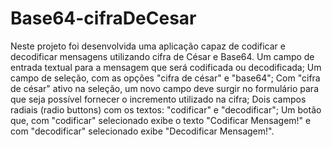 # Base64-cifraDeCesar
Neste projeto foi desenvolvida uma aplicação capaz de 
codificar e decodificar mensagens utilizando cifra de César e Base64.
Um campo de entrada textual para a mensagem que será codificada ou decodificada;
Um campo de seleção, com as opções "cifra de césar" e "base64";
Com "cifra de césar" ativo na seleção, um novo campo deve surgir no formulário 
para que seja possível fornecer o incremento utilizado na cifra;
Dois campos radiais (radio buttons) com os textos: "codificar" e "decodificar";
Um botão que, com "codificar" selecionado exibe o texto "Codificar Mensagem!" 
e com "decodificar" selecionado exibe "Decodificar Mensagem!".
